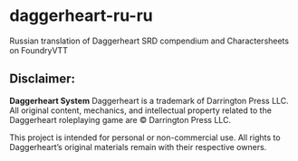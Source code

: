 # daggerheart-ru-ru
Russian translation of Daggerheart SRD compendium and Charactersheets on FoundryVTT 

## Disclaimer:

**Daggerheart System**
Daggerheart is a trademark of Darrington Press LLC. All original content, mechanics, and intellectual property related to the Daggerheart roleplaying game are © Darrington Press LLC.

This project is intended for personal or non-commercial use. All rights to Daggerheart’s original materials remain with their respective owners.
